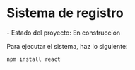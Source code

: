 <h1>Sistema de registro</h1>
- Estado del proyecto: En construcción

Para ejecutar el sistema, haz lo siguiente:

```npm install react```
